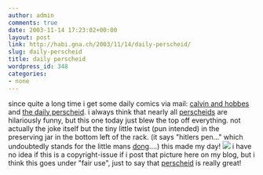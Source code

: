 ```yaml
---
author: admin
comments: true
date: 2003-11-14 17:23:02+00:00
layout: post
link: http://habi.gna.ch/2003/11/14/daily-perscheid/
slug: daily-perscheid
title: daily perscheid
wordpress_id: 348
categories:
- none
---
```


since quite a long time i get some daily comics via mail: [calvin and hobbes ](http://www.ucomics.com/calvinandhobbes/)and [the daily perscheid](http://www.raffiniert.ch/stuff.html).
i always think that nearly all [perscheids](http://www.martin-perscheid.de/) are hilariously funny, but this one today just blew the top off everything. not actually the joke itself but the tiny little twist (pun intended) in the preserving jar in the bottom left of the rack. 
(it says "hitlers pen..." which undoubtedly stands for the little mans [dong](http://dict.leo.org/?search=penis&searchLoc=0&relink=on&spellToler=standard&sectHdr=on&tableBorder=1&cmpType=relaxed&lang=en)....)
this made my day!
[![](http://habi.gna.ch/blog/images/perscheid-tm.jpg)](http://habi.gna.ch/blog/images/perscheid.jpg)
i have no idea if this is a copyright-issue if i post that picture here on my blog, but i think this goes under "fair use", just to say that [perscheid](http://www.martin-perscheid.de/) is really great!
